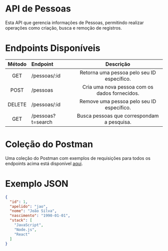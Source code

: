# API de Pessoas
Esta API que gerencia informações de Pessoas, permitindo realizar operações como criação, busca e remoção de registros.

# Endpoints Disponíveis

| Método   |      Endpoint      |  Descrição |
|:----------:|:-------------|:------:|
| GET |    /pessoas/:id   |   Retorna uma pessoa pelo seu ID específico.|
| POST | /pessoas	 |     Cria uma nova pessoa com os dados fornecidos. |
| DELETE | /pessoas/:id |    Remove uma pessoa pelo seu ID específico. |
| GET | /pessoas?t=search |  Busca pessoas que correspondam a pesquisa. |


# Coleção do Postman 
Uma coleção do Postman com exemplos de requisições para todos os endpoints acima está disponível [aqui](https://github.com/R34ll/express-api/blob/main/Express-API-Endpoint.postman_collection.json).

# Exemplo JSON
```json
{
  "id": 1,
  "apelido": "jao",
  "nome": "João Silva",
  "nascimento": "1990-01-01",
  "stack": [
    "JavaScript",
    "Node.js",
    "React"
  ]
}
```





